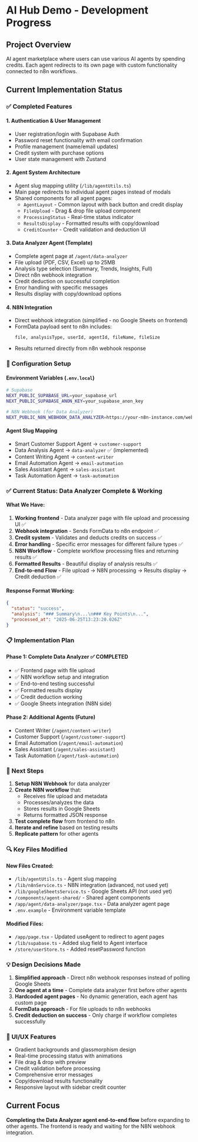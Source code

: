 # AI Hub Demo - Development Progress

## Project Overview
AI agent marketplace where users can use various AI agents by spending credits. Each agent redirects to its own page with custom functionality connected to n8n workflows.

## Current Implementation Status

### ✅ Completed Features

#### 1. **Authentication & User Management**
- User registration/login with Supabase Auth
- Password reset functionality with email confirmation
- Profile management (name/email updates)
- Credit system with purchase options
- User state management with Zustand

#### 2. **Agent System Architecture**
- Agent slug mapping utility (`/lib/agentUtils.ts`)
- Main page redirects to individual agent pages instead of modals
- Shared components for all agent pages:
  - `AgentLayout` - Common layout with back button and credit display
  - `FileUpload` - Drag & drop file upload component
  - `ProcessingStatus` - Real-time status indicator
  - `ResultsDisplay` - Formatted results with copy/download
  - `CreditCounter` - Credit validation and deduction UI

#### 3. **Data Analyzer Agent (Template)**
- Complete agent page at `/agent/data-analyzer`
- File upload (PDF, CSV, Excel) up to 25MB
- Analysis type selection (Summary, Trends, Insights, Full)
- Direct n8n webhook integration
- Credit deduction on successful completion
- Error handling with specific messages
- Results display with copy/download options

#### 4. **N8N Integration**
- Direct webhook integration (simplified - no Google Sheets on frontend)
- FormData payload sent to n8n includes:
  ```
  file, analysisType, userId, agentId, fileName, fileSize
  ```
- Results returned directly from n8n webhook response

### 🔧 Configuration Setup

#### Environment Variables (`.env.local`)
```bash
# Supabase
NEXT_PUBLIC_SUPABASE_URL=your_supabase_url
NEXT_PUBLIC_SUPABASE_ANON_KEY=your_supabase_anon_key

# N8N Webhook (for Data Analyzer)
NEXT_PUBLIC_N8N_WEBHOOK_DATA_ANALYZER=https://your-n8n-instance.com/webhook/data-analyzer
```

#### Agent Slug Mapping
- Smart Customer Support Agent → `customer-support`
- Data Analysis Agent → `data-analyzer` ✅ (implemented)
- Content Writing Agent → `content-writer`
- Email Automation Agent → `email-automation`
- Sales Assistant Agent → `sales-assistant`
- Task Automation Agent → `task-automation`

### ✅ Current Status: Data Analyzer Complete & Working

#### What We Have:
1. **Working frontend** - Data analyzer page with file upload and processing UI ✅
2. **Webhook integration** - Sends FormData to n8n endpoint ✅
3. **Credit system** - Validates and deducts credits on success ✅
4. **Error handling** - Specific error messages for different failure types ✅
5. **N8N Workflow** - Complete workflow processing files and returning results ✅
6. **Formatted Results** - Beautiful display of analysis results ✅
7. **End-to-end Flow** - File upload → N8N processing → Results display → Credit deduction ✅

#### Response Format Working:
```json
{
  "status": "success",
  "analysis": "### Summary\n...\n### Key Points\n...",
  "processed_at": "2025-06-25T13:23:20.026Z"
}
```

### 📋 Implementation Plan

#### Phase 1: Complete Data Analyzer ✅ COMPLETED
- ✅ Frontend page with file upload
- ✅ N8N workflow setup and integration
- ✅ End-to-end testing successful
- ✅ Formatted results display
- ✅ Credit deduction working
- ✅ Google Sheets integration (N8N side)

#### Phase 2: Additional Agents (Future)
- Content Writer (`/agent/content-writer`)
- Customer Support (`/agent/customer-support`)
- Email Automation (`/agent/email-automation`)
- Sales Assistant (`/agent/sales-assistant`)
- Task Automation (`/agent/task-automation`)

### 🎯 Next Steps

1. **Setup N8N Webhook** for data analyzer
2. **Create N8N workflow** that:
   - Receives file upload and metadata
   - Processes/analyzes the data
   - Stores results in Google Sheets
   - Returns formatted JSON response
3. **Test complete flow** from frontend to n8n
4. **Iterate and refine** based on testing results
5. **Replicate pattern** for other agents

### 🔍 Key Files Modified

#### New Files Created:
- `/lib/agentUtils.ts` - Agent slug mapping
- `/lib/n8nService.ts` - N8N integration (advanced, not used yet)
- `/lib/googleSheetsService.ts` - Google Sheets API (not used yet)
- `/components/agent-shared/` - Shared agent components
- `/app/agent/data-analyzer/page.tsx` - Data analyzer agent page
- `.env.example` - Environment variable template

#### Modified Files:
- `/app/page.tsx` - Updated useAgent to redirect to agent pages
- `/lib/supabase.ts` - Added slug field to Agent interface
- `/store/userStore.ts` - Added resetPassword function

### 💡 Design Decisions Made

1. **Simplified approach** - Direct n8n webhook responses instead of polling Google Sheets
2. **One agent at a time** - Complete data analyzer first before other agents
3. **Hardcoded agent pages** - No dynamic generation, each agent has custom page
4. **FormData approach** - For file uploads to n8n webhooks
5. **Credit deduction on success** - Only charge if workflow completes successfully

### 🎨 UI/UX Features

- Gradient backgrounds and glassmorphism design
- Real-time processing status with animations
- File drag & drop with preview
- Credit validation before processing
- Comprehensive error messages
- Copy/download results functionality
- Responsive layout with sidebar credit counter

## Current Focus
**Completing the Data Analyzer agent end-to-end flow** before expanding to other agents. The frontend is ready and waiting for the N8N webhook integration.